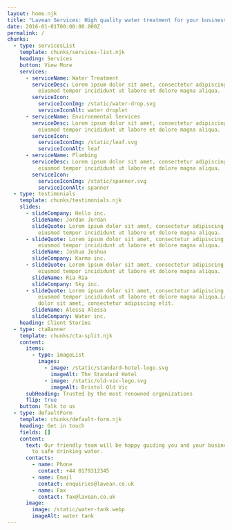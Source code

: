 ```yaml
---
layout: home.njk
title: "Lavean Services: High quality water treatment for your business."
date: 2016-01-01T00:00:00.000Z
permalink: /
chunks:
  - type: servicesList
    template: chunks/services-list.njk
    heading: Services
    button: View More
    services:
      - serviceName: Water Treatment
        serviceDesc: Lorem ipsum dolor sit amet, consectetur adipiscing elit, sed do
          eiusmod tempor incididunt ut labore et dolore magna aliqua.
        serviceIcon:
          serviceIconImg: /static/water-drop.svg
          serviceIconAlt: water droplet
      - serviceName: Environmental Services
        serviceDesc: Lorem ipsum dolor sit amet, consectetur adipiscing elit, sed do
          eiusmod tempor incididunt ut labore et dolore magna aliqua.
        serviceIcon:
          serviceIconImg: /static/leaf.svg
          serviceIconAlt: leaf
      - serviceName: Plumbing
        serviceDesc: Lorem ipsum dolor sit amet, consectetur adipiscing elit, sed do
          eiusmod tempor incididunt ut labore et dolore magna aliqua.
        serviceIcon:
          serviceIconImg: /static/spanner.svg
          serviceIconAlt: spanner
  - type: testimonials
    template: chunks/testimonials.njk
    slides:
      - slideCompany: Hello inc.
        slideName: Jordan Jordan
        slideQuote: Lorem ipsum dolor sit amet, consectetur adipiscing elit, sed do
          eiusmod tempor incididunt ut labore et dolore magna aliqua.
      - slideQuote: Lorem ipsum dolor sit amet, consectetur adipiscing elit, sed do
          eiusmod tempor incididunt ut labore et dolore magna aliqua.
        slideName: Joshua Joshua
        slideCompany: Karma inc.
      - slideQuote: Lorem ipsum dolor sit amet, consectetur adipiscing elit, sed do
          eiusmod tempor incididunt ut labore et dolore magna aliqua.
        slideName: Ria Ria
        slideCompany: Sky inc.
      - slideQuote: Lorem ipsum dolor sit amet, consectetur adipiscing elit, sed do
          eiusmod tempor incididunt ut labore et dolore magna aliqua.Lorem ipsum
          dolor sit amet, consectetur adipiscing elit.
        slideName: Alessa Alessa
        slideCompany: Water inc.
    heading: Client Stories
  - type: ctaBanner
    template: chunks/cta-split.njk
    content:
      items:
        - type: imageList
          images:
            - image: /static/standard-hotel-logo.svg
              imageAlt: The Standard Hotel
            - image: /static/old-vic-logo.svg
              imageAlt: Bristol Old Vic
      subHeading: Trusted by the most renowned organizations
      flip: true
    button: Talk to us
  - type: defaultForm
    template: chunks/default-form.njk
    heading: Get in touch
    fields: []
    content:
      text: Our friendly team will be happy guiding you and your business on the way
        to safe drinking water.
      contacts:
        - name: Phone
          contact: +44 0179312345
        - name: Email
          contact: enquiries@lavean.co.uk
        - name: Fax
          contact: fax@lavean.co.uk
      image:
        image: /static/water-tank.webp
        imageAlt: water tank
---
```

